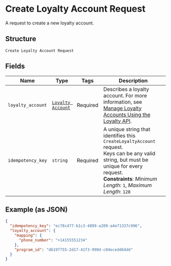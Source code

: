
# Create Loyalty Account Request

A request to create a new loyalty account.

## Structure

`Create Loyalty Account Request`

## Fields

| Name | Type | Tags | Description |
|  --- | --- | --- | --- |
| `loyalty_account` | [`Loyalty Account`](/doc/models/loyalty-account.md) | Required | Describes a loyalty account. For more information, see<br>[Manage Loyalty Accounts Using the Loyalty API](https://developer.squareup.com/docs/loyalty-api/overview). |
| `idempotency_key` | `string` | Required | A unique string that identifies this `CreateLoyaltyAccount` request.<br>Keys can be any valid string, but must be unique for every request.<br>**Constraints**: *Minimum Length*: `1`, *Maximum Length*: `128` |

## Example (as JSON)

```json
{
  "idempotency_key": "ec78c477-b1c3-4899-a209-a4e71337c996",
  "loyalty_account": {
    "mapping": {
      "phone_number": "+14155551234"
    },
    "program_id": "d619f755-2d17-41f3-990d-c04ecedd64dd"
  }
}
```

